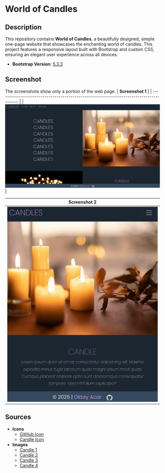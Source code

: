 # World of Candles

## Description

This repository contains **World of Candles**, a beautifully designed, simple one-page website that showcases the enchanting world of candles. This project features a responsive layout built with Bootstrap and custom CSS, ensuring an elegant user experience across all devices.

- **Bootstrap Version:** [5.3.3](https://getbootstrap.com/docs/5.3/getting-started/introduction/)

## Screenshot

The screenshots show only a portion of the web page.
| **Screenshot 1** |
| :--------------------------------------------------------------------------------------: |
| ![Screenshot 1](assets/screenshots/screenshot-1.png) |

|                   **Screenshot 2**                   |
| :--------------------------------------------------: |
| ![Screenshot 2](assets/screenshots/screenshot-2.png) |

## Sources

- **Icons**
  - [GitHub Icon](https://icons.getbootstrap.com/icons/github/)
  - [Candle Icon](https://www.flaticon.com/free-icons/candle)
- **Images**
  - [Candle 1](https://unsplash.com/photos/white-pillar-candles-on-brown-wooden-table-bdVmIkx_gIs)
  - [Candle 2](https://unsplash.com/photos/low-angle-photo-of-lightened-candles-fvl4b1gjpbk)
  - [Candle 3](https://unsplash.com/photos/white-candles-on-black-surface-iSyyY1GfYSw)
  - [Candle 4](https://unsplash.com/photos/white-candles-on-brown-wooden-table-9xEOFi3uGpM)
